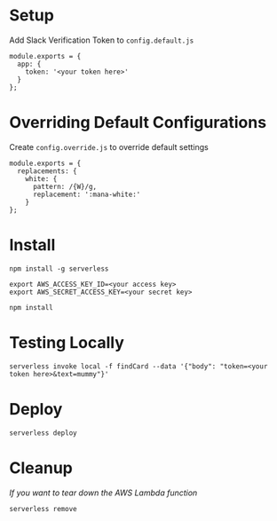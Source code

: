 # Setup

Add Slack Verification Token to `config.default.js`
```
module.exports = {
  app: {
    token: '<your token here>'
  }
};
```

# Overriding Default Configurations

Create `config.override.js` to override default settings
```
module.exports = {
  replacements: {
    white: {
      pattern: /{W}/g,
      replacement: ':mana-white:'
    }
};
```

# Install

```
npm install -g serverless

export AWS_ACCESS_KEY_ID=<your access key>
export AWS_SECRET_ACCESS_KEY=<your secret key>

npm install
```


# Testing Locally

```
serverless invoke local -f findCard --data '{"body": "token=<your token here>&text=mummy"}'
```

# Deploy
```
serverless deploy
```

# Cleanup
*If you want to tear down the AWS Lambda function*
```
serverless remove
```
